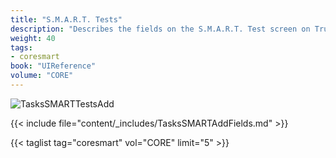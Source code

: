 ```yaml
---
title: "S.M.A.R.T. Tests"
description: "Describes the fields on the S.M.A.R.T. Test screen on TrueNAS CORE."
weight: 40
tags:
- coresmart
book: "UIReference"
volume: "CORE"
---
```


![TasksSMARTTestsAdd](/images/CORE/Tasks/TasksSMARTTestsAdd.png "Add recurring S.M.A.R.T. test")

{{< include file="content/_includes/TasksSMARTAddFields.md" >}}

{{< taglist tag="coresmart" vol="CORE" limit="5" >}}
